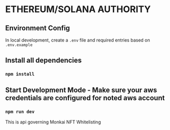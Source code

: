# ETHEREUM/SOLANA AUTHORITY

## Environment Config

In local development, create a `.env` file and required entries based on `.env.example`

## Install all dependencies

### `npm install`

## Start Development Mode - Make sure your aws credentials are configured for noted aws account

### `npm run dev`

This is api governing Monkai NFT Whitelisting
